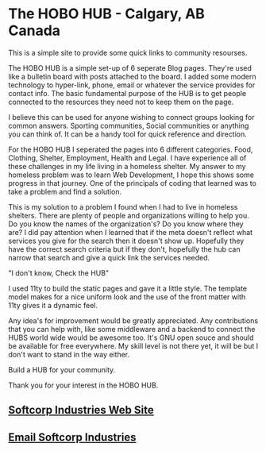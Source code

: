 # The HOBO HUB - Calgary, AB Canada

This is a simple site to provide some quick links to community resourses.

The HOBO HUB is a simple set-up of 6 seperate Blog pages. They're used like a bulletin board with posts attached to the board. I added some modern technology to hyper-link, phone, email or whatever the service provides for contact info. The basic fundamental purpose of the HUB is to get people connected to the resources they need not to keep them on the page.

I believe this can be used for anyone wishing to connect groups looking for common answers. Sporting communities, Social communities or anything you can think of. It can be a handy tool for quick reference and direction.

For the HOBO HUB I seperated the pages into 6 different categories. Food, Clothing, Shelter, Employment, Health and Legal. I have experience all of these challenges in my life living in a homeless shelter. My answer to my homeless problem was to learn Web Development, I hope this shows some progress in that journey. One of the principals of coding that learned was to take a problem and find a solution.

This is my solution to a problem I found when I had to live in homeless shelters. There are plenty of people and organizations willing to help you. Do you know the names of the organization's? Do you know where they are? I did pay attention when I learned that if the meta doesn't reflect what services you give for the search then it doesn't show up. Hopefully they have the correct search criteria but if they don't, hopefully the hub can narrow that search and give a quick link the services needed.

"I don't know, Check the HUB"

I used 11ty to build the static pages and gave it a little style. The template model makes for a nice uniform look and the use of the front matter with 11ty gives it a dynamic feel.

Any idea's for improvement would be greatly appreciated. Any contributions that you can help with, like some middleware and a backend to connect the HUBS world wide would be awesome too. It's GNU open souce and should be available for free everywhere. My skill level is not there yet, it will be but I don't want to stand in the way either.

Build a HUB for your community.

Thank you for your interest in the HOBO HUB.

## <a href="https://softcorpindustries.tech" target="_blank" title="Softcorp Industries Web Site">Softcorp Industries Web Site</a>

## <a href="mailto:freighttrainfreddie@gmail.com?subject=HOBO HUB Read Me" title="Email Softcorp Industries">Email Softcorp Industries</a>